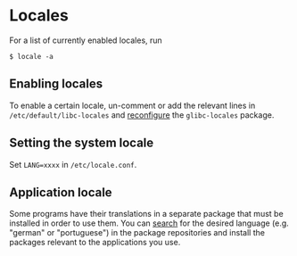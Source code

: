 # Locales

For a list of currently enabled locales, run

```
$ locale -a
```

## Enabling locales

To enable a certain locale, un-comment or add the relevant lines in
`/etc/default/libc-locales` and [reconfigure](../xbps/index.md) the
`glibc-locales` package.

## Setting the system locale

Set `LANG=xxxx` in `/etc/locale.conf`.

## Application locale

Some programs have their translations in a separate package that must be
installed in order to use them. You can
[search](../xbps/index.md#finding-files-and-packages) for the desired language
(e.g. "german" or "portuguese") in the package repositories and install the
packages relevant to the applications you use.
